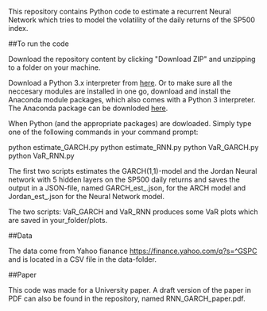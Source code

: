 This repository contains Python code to estimate a recurrent Neural Network which tries to model the volatility of the daily returns of the SP500 index.

##To run the code

Download the repository content by clicking "Download ZIP" and unzipping to a folder on your machine.

Download a Python 3.x interpreter from [here](https://www.python.org/downloads/). Or to make sure all the neccesary modules are installed in one go, download and install the Anaconda module packages, which also comes with a Python 3 interpreter. The Anaconda package can be downloded [here](https://www.continuum.io/downloads).

When Python (and the appropriate packages) are dowloaded. Simply type one of the following commands in your command prompt:

python estimate_GARCH.py
python estimate_RNN.py 
python VaR_GARCH.py
python VaR_RNN.py

The first two scripts estimates the GARCH(1,1)-model and the Jordan Neural network with 5 hidden layers on the SP500 daily returns and saves the output in a JSON-file, named GARCH_est_<timestamp>.json, for the ARCH model and Jordan_est_<timestamp>.json for the Neural Network model.

The two scripts: VaR_GARCH and VaR_RNN produces some VaR plots which are saved in your_folder/plots.

##Data
 
The data come from Yahoo fianance https://finance.yahoo.com/q?s=^GSPC and is located in a CSV file in the data-folder.

##Paper

This code was made for a University paper. A draft version of the paper in PDF can also be found in the repository, named RNN_GARCH_paper.pdf.